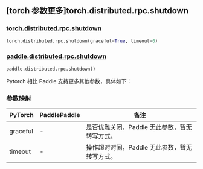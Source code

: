 ## [torch 参数更多]torch.distributed.rpc.shutdown

### [torch.distributed.rpc.shutdown](https://pytorch.org/docs/stable/rpc.html#torch.distributed.rpc.shutdown)

```python
torch.distributed.rpc.shutdown(graceful=True, timeout=0)
```

### [paddle.distributed.rpc.shutdown](https://www.paddlepaddle.org.cn/documentation/docs/zh/api/paddle/distributed/rpc/shutdown_cn.html)

```python
paddle.distributed.rpc.shutdown()
```

Pytorch 相比 Paddle 支持更多其他参数，具体如下：

### 参数映射

| PyTorch  | PaddlePaddle | 备注                                          |
| -------- | ------------ | --------------------------------------------- |
| graceful | -            | 是否优雅关闭，Paddle 无此参数，暂无转写方式。 |
| timeout  | -            | 操作超时时间，Paddle 无此参数，暂无转写方式。 |

